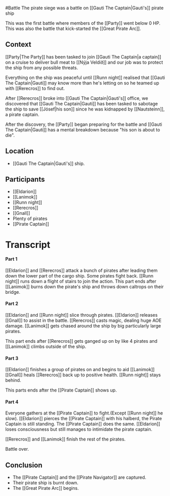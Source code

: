 #Battle 
The pirate siege was a battle on [[Gauti The Captain|Gauti's]] pirate ship

This was the first battle where members of the [[Party]] went below 0 HP.
This was also the battle that kick-started the [[Great Pirate Arc]].

## Context
[[Party|The Party]] has been tasked to join [[Gauti The Captain|a captain]] on a cruise to deliver bull meat to [[Nýja Veldið]] and our job was to protect the ship from any possible threats.

Everything on the ship was peaceful until [[Runn night]] realised that [[Gauti The Captain|Gauti]] may know more than he's letting on so he teamed up with [[Rerecros]] to find out. 

After [[Rerecros]] broke into [[Gauti The Captain|Gauti's]] office, we discovered that [[Gauti The Captain|Gauti]] has been tasked to sabotage the ship to save [[Jósef|his son]] since he was kidnapped by [[Nautsteinn]], a pirate captain.

After the discovery, the [[Party]] began preparing for the battle and [[Gauti The Captain|Gauti]] has a mental breakdown because "his son is about to die".
## Location
- [[Gauti The Captain|Gauti's]] ship.

## Participants
- [[Eldarion]]
- [[Lanimok]]
- [[Runn night]]
- [[Rerecros]]
- [[Gnall]]
- Plenty of pirates
- [[Pirate Captain]]

# Transcript
#### Part 1
[[Eldarion]] and [[Rerecros]] attack a bunch of pirates after leading them down the lower part of the cargo ship.
Some pirates fight back.
[[Runn night]] runs down a flight of stairs to join the action.
This part ends after [[Lanimok]] burns down the pirate's ship and throws down caltrops on their bridge.

#### Part 2
[[Eldarion]] and [[Runn night]] slice through pirates.
[[Eldarion]] releases [[Gnall]] to assist in the battle.
[[Rerecros]] casts magic, dealing huge AOE damage.
[[Lanimok]] gets chased around the ship by big particularly large pirates.

This part ends after [[Rerecros]] gets ganged up on by like 4 pirates and [[Lanimok]] climbs outside of the ship.

#### Part 3 
[[Eldarion]] finishes a group of pirates on and begins to aid [[Lanimok]]
[[Gnall]] heals [[Rerecros]] back up to positive health.
[[Runn night]] stays behind.

This parts ends after the [[Pirate Captain]] shows up.

#### Part 4
Everyone gathers at the [[Pirate Captain]] to fight.(Except [[Runn night]] he slow).
[[Eldarion]] pierces the [[Pirate Captain]] with his halberd, the Pirate Captain is still standing.
The [[Pirate Captain]] does the same. [[Eldarion]] loses consciousness but still manages to intimidate the pirate captain.

[[Rerecros]] and [[Lanimok]] finish the rest of the pirates.

Battle over.

## Conclusion
- The [[Pirate Captain]] and the [[Pirate Navigator]] are captured.
- Their pirate ship is burnt down.
- The [[Great Pirate Arc]] begins.